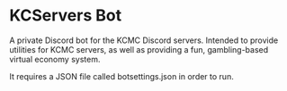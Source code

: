 # KCServers Bot
A private Discord bot for the KCMC Discord servers.
Intended to provide utilities for KCMC servers, as well as providing a fun, gambling-based virtual economy system.

It requires a JSON file called botsettings.json in order to run.